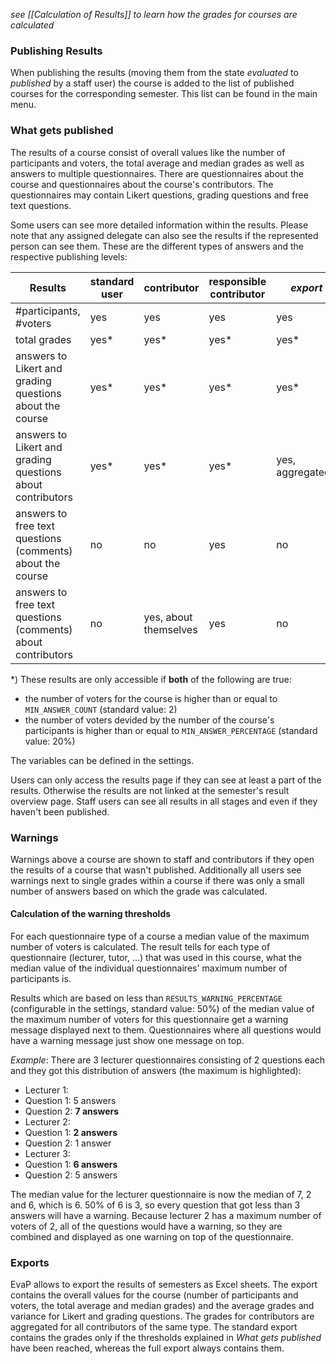 *see [[Calculation of Results]] to learn how the grades for courses are calculated*

### Publishing Results

When publishing the results (moving them from the state *evaluated* to *published* by a staff user) the course is added to the list of published courses for the corresponding semester. This list can be found in the main menu.


### What gets published

The results of a course consist of overall values like the number of participants and voters, the total average and median grades as well as answers to multiple questionnaires. There are questionnaires about the course and questionnaires about the course's contributors.
The questionnaires may contain Likert questions, grading questions and free text questions.

Some users can see more detailed information within the results. Please note that any assigned delegate can also see the results if the represented person can see them.
These are the different types of answers and the respective publishing levels:

Results                                                         | standard user | contributor           | responsible contributor | *export*         | *full export*   | staff
----------------------------------------------------------------|---------------|-----------------------|-------------------------|------------------|-----------------|------
#participants, #voters                                          | yes           | yes                   | yes                     | yes              | yes             | yes
total grades                                                    | yes*          | yes*                  | yes*                    | yes*             | yes             | yes
answers to Likert and grading questions about the course        | yes*          | yes*                  | yes*                    | yes*             | yes             | yes
answers to Likert and grading questions about contributors      | yes*          | yes*                  | yes*                    | yes, aggregated* | yes, aggregated | yes
answers to free text questions (comments) about the course      | no            | no                    | yes                     | no               | no              | yes
answers to free text questions (comments) about contributors    | no            | yes, about themselves | yes                     | no               | no              | yes

\*) These results are only accessible if **both** of the following are true:

* the number of voters for the course is higher than or equal to ```MIN_ANSWER_COUNT``` (standard value: 2)
* the number of voters devided by the number of the course's participants is higher than or equal to ```MIN_ANSWER_PERCENTAGE``` (standard value: 20%)

The variables can be defined in the settings.


Users can only access the results page if they can see at least a part of the results. Otherwise the results are not linked at the semester's result overview page.
Staff users can see all results in all stages and even if they haven't been published.


### Warnings

Warnings above a course are shown to staff and contributors if they open the results of a course that wasn't published.
Additionally all users see warnings next to single grades within a course if there was only a small number of answers based on which the grade was calculated.

#### Calculation of the warning thresholds

For each questionnaire type of a course a median value of the maximum number of voters is calculated.
The result tells for each type of questionnaire (lecturer, tutor, ...) that was used in this course, what the median value of the individual questionnaires' maximum number of participants is.

Results which are based on less than ```RESULTS_WARNING_PERCENTAGE``` (configurable in the settings, standard value: 50%) of the median value of the maximum number of voters for this questionnaire get a warning message displayed next to them.
Questionnaires where all questions would have a warning message just show one message on top.

*Example*: There are 3 lecturer questionnaires consisting of 2 questions each and they got this distribution of answers (the maximum is highlighted):

 - Lecturer 1:
  - Question 1: 5 answers
  - Question 2: **7 answers**
 - Lecturer 2:
  - Question 1: **2 answers**
  - Question 2: 1 answer
 - Lecturer 3:
  - Question 1: **6 answers**
  - Question 2: 5 answers

The median value for the lecturer questionnaire is now the median of 7, 2 and 6, which is 6.
50% of 6 is 3, so every question that got less than 3 answers will have a warning.
Because lecturer 2 has a maximum number of voters of 2, all of the questions would have a warning, so they are combined and displayed as one warning on top of the questionnaire.


### Exports

EvaP allows to export the results of semesters as Excel sheets. The export contains the overall values for the course (number of participants and voters, the total average and median grades) and the average grades and variance for Likert and grading questions. The grades for contributors are aggregated for all contributors of the same type.
The standard export contains the grades only if the thresholds explained in *What gets published* have been reached, whereas the full export always contains them.
